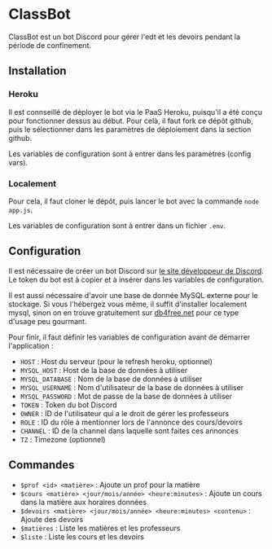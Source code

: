# ClassBot

ClassBot est un bot Discord pour gérer l'edt et les devoirs pendant la période de confinement.

## Installation

### Heroku

Il est connseillé de déployer le bot via le PaaS Heroku, puisqu'il a été conçu pour fonctionner dessus au début. Pour celà, il faut fork ce dépôt github, puis le sélectionner dans les paramètres de déploiement dans la section github.

Les variables de configuration sont à entrer dans les paramètres (config vars).

### Localement

Pour cela, il faut cloner le dépôt, puis lancer le bot avec la commande `node app.js`.

Les variables de configuration sont à entrer dans un fichier `.env`.

## Configuration

Il est nécessaire de créer un bot Discord sur [le site développeur de Discord](https://discordapp.com/developers/applications). Le token du bot est à copier et à insérer dans les variables de configuration.

Il est aussi nécessaire d'avoir une base de donnée MySQL externe pour le stockage. Si vous l'hébergez vous même, il suffit d'installer localement mysql, sinon on en trouve gratuitement sur [db4free.net](https://www.db4free.net) pour ce type d'usage peu gourmant.

Pour finir, il faut définir les variables de configuration avant de démarrer l'application :

- `HOST` : Host du serveur (pour le refresh heroku, optionnel)
- `MYSQL_HOST` : Host de la base de données à utiliser
- `MYSQL_DATABASE` : Nom de la base de données à utiliser
- `MYSQL_USERNAME` : Nom d'utilisateur de la base de données à utiliser
- `MYSQL_PASSWORD` : Mot de passe de la base de données à utiliser
- `TOKEN` : Token du bot Discord
- `OWNER` : ID de l'utilisateur qui a le droit de gérer les professeurs
- `ROLE` : ID du rôle à mentionner lors de l'annonce des cours/devoirs
- `CHANNEL` : ID de la channel dans laquelle sont faites ces annonces
- `TZ` : Timezone (optionnel)

## Commandes

- `$prof <id> <matière>` : Ajoute un prof pour la matière
- `$cours <matière> <jour/mois/année> <heure:minutes>` : Ajoute un cours dans la matière aux horaires données
- `$devoirs <matière> <jour/mois/année> <heure:minutes> <contenu>` : Ajoute des devoirs
- `$matières` : Liste les matières et les professeurs
- `$liste` : Liste les cours et les devoirs
